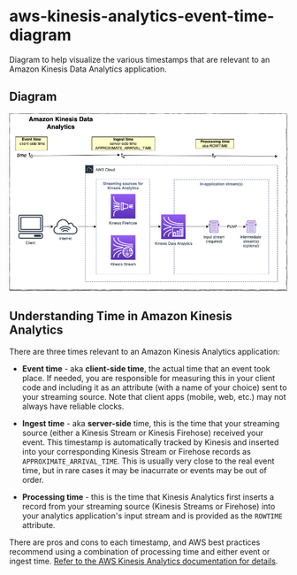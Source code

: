 # aws-kinesis-analytics-event-time-diagram
Diagram to help visualize the various timestamps that are relevant to an Amazon Kinesis Data Analytics application.

## Diagram

![Image of Yaktocat](diagram.png)

## Understanding Time in Amazon Kinesis Analytics

There are three times relevant to an Amazon Kinesis Analytics application:

* **Event time** - aka **client-side time**, the actual time that an event took place. If needed, you are responsible for measuring this in your client code and including it as an attribute (with a name of your choice) sent to your streaming source. Note that client apps (mobile, web, etc.) may not always have reliable clocks.

* **Ingest time** - aka **server-side** time, this is the time that your streaming source (either a Kinesis Stream or Kinesis Firehose) received your event. This timestamp is automatically tracked by Kinesis and inserted into your corresponding Kinesis Stream or Firehose records as `APPROXIMATE_ARRIVAL_TIME`. This is usually very close to the real event time, but in rare cases it may be inacurrate or events may be out of order. 

* **Processing time** - this is the time that Kinesis Analytics first inserts a record from your streaming source (Kinesis Streams or Firehose) into your analytics application's input stream and is provided as the `ROWTIME` attribute. 

There are pros and cons to each timestamp, and AWS best practices recommend using a combination of processing time and either event or ingest time. [Refer to the AWS Kinesis Analytics documentation for details](https://docs.aws.amazon.com/kinesisanalytics/latest/dev/timestamps-rowtime-concepts.html).